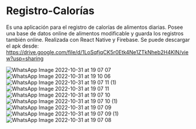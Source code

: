 # Registro-Calorías
Es una aplicación para el registro de calorías de alimentos diarias. Posee una base de datos online de alimentos modificable y guarda los registros también online. Realizada con React Native y Firebase.
Se puede descargar el apk desde: https://drive.google.com/file/d/1LoSqfjqCK5r0Etk4Ne1ZTkNheb2H4KlN/view?usp=sharing


![WhatsApp Image 2022-10-31 at 19 07 07](https://user-images.githubusercontent.com/109160932/199119633-19a33bf3-e19b-4082-a764-4ac10045412a.jpeg)
![WhatsApp Image 2022-10-31 at 19 10 06](https://user-images.githubusercontent.com/109160932/199119805-c181434c-0d8b-47de-93e6-2119f5e82d89.jpeg)
![WhatsApp Image 2022-10-31 at 19 07 11 (1)](https://user-images.githubusercontent.com/109160932/199119671-44d28479-1924-4d4d-abf1-11a6cb1693aa.jpeg)
![WhatsApp Image 2022-10-31 at 19 07 11](https://user-images.githubusercontent.com/109160932/199119678-ed5a0fe7-c730-4130-be3f-4f0f6801ab5f.jpeg)
![WhatsApp Image 2022-10-31 at 19 07 10](https://user-images.githubusercontent.com/109160932/199119685-874c0f98-28d0-4ffd-a1c4-358650848a4c.jpeg)
![WhatsApp Image 2022-10-31 at 19 07 10 (1)](https://user-images.githubusercontent.com/109160932/199119691-72d642ea-a006-4e63-b659-e534e711f382.jpeg)
![WhatsApp Image 2022-10-31 at 19 07 09](https://user-images.githubusercontent.com/109160932/199119693-01fbd98f-0b56-46bd-9bef-347c201598da.jpeg)
![WhatsApp Image 2022-10-31 at 19 07 09 (1)](https://user-images.githubusercontent.com/109160932/199119697-67c348b7-9d89-4d2d-8b82-a032aa434b9b.jpeg)
![WhatsApp Image 2022-10-31 at 19 07 08](https://user-images.githubusercontent.com/109160932/199119702-694f8fe8-ed4d-4380-8255-b9511e3dad1a.jpeg)
